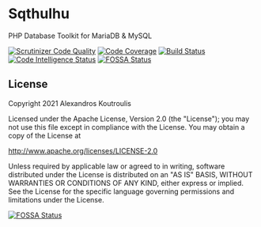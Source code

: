# Sqthulhu

PHP Database Toolkit for MariaDB & MySQL

[![Scrutinizer Code Quality](https://scrutinizer-ci.com/g/MisterIcy/sqthulhu/badges/quality-score.png?b=main)](https://scrutinizer-ci.com/g/MisterIcy/sqthulhu/?branch=main)
[![Code Coverage](https://scrutinizer-ci.com/g/MisterIcy/sqthulhu/badges/coverage.png?b=main)](https://scrutinizer-ci.com/g/MisterIcy/sqthulhu/?branch=main)
[![Build Status](https://scrutinizer-ci.com/g/MisterIcy/sqthulhu/badges/build.png?b=main)](https://scrutinizer-ci.com/g/MisterIcy/sqthulhu/build-status/main)
[![Code Intelligence Status](https://scrutinizer-ci.com/g/MisterIcy/sqthulhu/badges/code-intelligence.svg?b=main)](https://scrutinizer-ci.com/code-intelligence)
[![FOSSA Status](https://app.fossa.com/api/projects/git%2Bgithub.com%2FMisterIcy%2Fsqthulhu.svg?type=shield)](https://app.fossa.com/projects/git%2Bgithub.com%2FMisterIcy%2Fsqthulhu?ref=badge_shield)
## License

Copyright 2021 Alexandros Koutroulis

Licensed under the Apache License, Version 2.0 (the "License");
you may not use this file except in compliance with the License.
You may obtain a copy of the License at

http://www.apache.org/licenses/LICENSE-2.0

Unless required by applicable law or agreed to in writing, software
distributed under the License is distributed on an "AS IS" BASIS,
WITHOUT WARRANTIES OR CONDITIONS OF ANY KIND, either express or implied.
See the License for the specific language governing permissions and
limitations under the License.


[![FOSSA Status](https://app.fossa.com/api/projects/git%2Bgithub.com%2FMisterIcy%2Fsqthulhu.svg?type=large)](https://app.fossa.com/projects/git%2Bgithub.com%2FMisterIcy%2Fsqthulhu?ref=badge_large)
